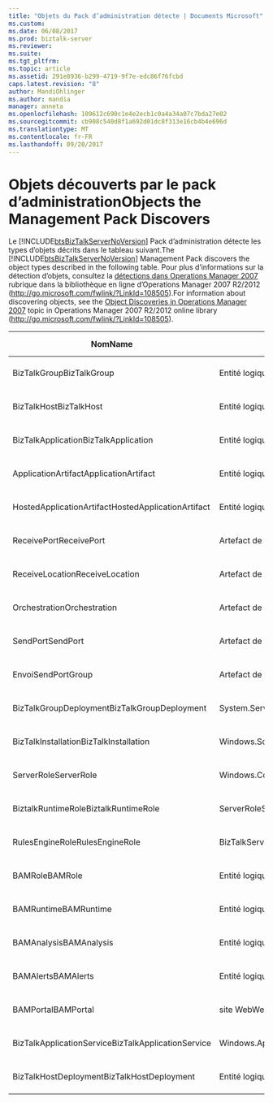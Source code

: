 ```yaml
---
title: "Objets du Pack d’administration détecte | Documents Microsoft"
ms.custom: 
ms.date: 06/08/2017
ms.prod: biztalk-server
ms.reviewer: 
ms.suite: 
ms.tgt_pltfrm: 
ms.topic: article
ms.assetid: 291e8936-b299-4719-9f7e-edc86f76fcbd
caps.latest.revision: "8"
author: MandiOhlinger
ms.author: mandia
manager: anneta
ms.openlocfilehash: 109612c690c1e4e2ecb1c0a4a34a07c7bda27e02
ms.sourcegitcommit: cb908c540d8f1a692d01dc8f313e16cb4b4e696d
ms.translationtype: MT
ms.contentlocale: fr-FR
ms.lasthandoff: 09/20/2017
---
```

# <a name="objects-the-management-pack-discovers"></a><span data-ttu-id="007d4-102">Objets découverts par le pack d’administration</span><span class="sxs-lookup"><span data-stu-id="007d4-102">Objects the Management Pack Discovers</span></span>
<span data-ttu-id="007d4-103">Le [!INCLUDE[btsBizTalkServerNoVersion](../includes/btsbiztalkservernoversion-md.md)] Pack d’administration détecte les types d’objets décrits dans le tableau suivant.</span><span class="sxs-lookup"><span data-stu-id="007d4-103">The [!INCLUDE[btsBizTalkServerNoVersion](../includes/btsbiztalkservernoversion-md.md)] Management Pack discovers the object types described in the following table.</span></span> <span data-ttu-id="007d4-104">Pour plus d’informations sur la détection d’objets, consultez la [détections dans Operations Manager 2007](http://go.microsoft.com/fwlink/?LinkId=108505) rubrique dans la bibliothèque en ligne d’Operations Manager 2007 R2/2012 (http://go.microsoft.com/fwlink/?LinkId=108505).</span><span class="sxs-lookup"><span data-stu-id="007d4-104">For information about discovering objects, see the [Object Discoveries in Operations Manager 2007](http://go.microsoft.com/fwlink/?LinkId=108505) topic in Operations Manager 2007 R2/2012 online library (http://go.microsoft.com/fwlink/?LinkId=108505).</span></span>  
  
|<span data-ttu-id="007d4-105">Nom</span><span class="sxs-lookup"><span data-stu-id="007d4-105">Name</span></span>|<span data-ttu-id="007d4-106">Catégorie</span><span class="sxs-lookup"><span data-stu-id="007d4-106">Category</span></span>|<span data-ttu-id="007d4-107">Type d'objet</span><span class="sxs-lookup"><span data-stu-id="007d4-107">Object Type</span></span>|  
|----------|--------------|-----------------|  
|<span data-ttu-id="007d4-108">BizTalkGroup</span><span class="sxs-lookup"><span data-stu-id="007d4-108">BizTalkGroup</span></span>|<span data-ttu-id="007d4-109">Entité logique</span><span class="sxs-lookup"><span data-stu-id="007d4-109">Logical entity</span></span>|<span data-ttu-id="007d4-110">Objets de vue d’application</span><span class="sxs-lookup"><span data-stu-id="007d4-110">Application view objects</span></span>|  
|<span data-ttu-id="007d4-111">BizTalkHost</span><span class="sxs-lookup"><span data-stu-id="007d4-111">BizTalkHost</span></span>|<span data-ttu-id="007d4-112">Entité logique</span><span class="sxs-lookup"><span data-stu-id="007d4-112">Logical entity</span></span>|<span data-ttu-id="007d4-113">Objets de vue d’application</span><span class="sxs-lookup"><span data-stu-id="007d4-113">Application view objects</span></span>|  
|<span data-ttu-id="007d4-114">BizTalkApplication</span><span class="sxs-lookup"><span data-stu-id="007d4-114">BizTalkApplication</span></span>|<span data-ttu-id="007d4-115">Entité logique</span><span class="sxs-lookup"><span data-stu-id="007d4-115">Logical entity</span></span>|<span data-ttu-id="007d4-116">Objets de vue d’application</span><span class="sxs-lookup"><span data-stu-id="007d4-116">Application view objects</span></span>|  
|<span data-ttu-id="007d4-117">ApplicationArtifact</span><span class="sxs-lookup"><span data-stu-id="007d4-117">ApplicationArtifact</span></span>|<span data-ttu-id="007d4-118">Entité logique</span><span class="sxs-lookup"><span data-stu-id="007d4-118">Logical entity</span></span>|<span data-ttu-id="007d4-119">Objets de vue d’application</span><span class="sxs-lookup"><span data-stu-id="007d4-119">Application view objects</span></span>|  
|<span data-ttu-id="007d4-120">HostedApplicationArtifact</span><span class="sxs-lookup"><span data-stu-id="007d4-120">HostedApplicationArtifact</span></span>|<span data-ttu-id="007d4-121">Entité logique</span><span class="sxs-lookup"><span data-stu-id="007d4-121">Logical entity</span></span>|<span data-ttu-id="007d4-122">Objets de vue d’application</span><span class="sxs-lookup"><span data-stu-id="007d4-122">Application view objects</span></span>|  
|<span data-ttu-id="007d4-123">ReceivePort</span><span class="sxs-lookup"><span data-stu-id="007d4-123">ReceivePort</span></span>|<span data-ttu-id="007d4-124">Artefact de l’application</span><span class="sxs-lookup"><span data-stu-id="007d4-124">Application artifact</span></span>|<span data-ttu-id="007d4-125">Objets de vue d’application</span><span class="sxs-lookup"><span data-stu-id="007d4-125">Application view objects</span></span>|  
|<span data-ttu-id="007d4-126">ReceiveLocation</span><span class="sxs-lookup"><span data-stu-id="007d4-126">ReceiveLocation</span></span>|<span data-ttu-id="007d4-127">Artefact de l’application</span><span class="sxs-lookup"><span data-stu-id="007d4-127">Application artifact</span></span>|<span data-ttu-id="007d4-128">Objets de vue d’application</span><span class="sxs-lookup"><span data-stu-id="007d4-128">Application view objects</span></span>|  
|<span data-ttu-id="007d4-129">Orchestration</span><span class="sxs-lookup"><span data-stu-id="007d4-129">Orchestration</span></span>|<span data-ttu-id="007d4-130">Artefact de l’application</span><span class="sxs-lookup"><span data-stu-id="007d4-130">Application artifact</span></span>|<span data-ttu-id="007d4-131">Objets de vue d’application</span><span class="sxs-lookup"><span data-stu-id="007d4-131">Application view objects</span></span>|  
|<span data-ttu-id="007d4-132">SendPort</span><span class="sxs-lookup"><span data-stu-id="007d4-132">SendPort</span></span>|<span data-ttu-id="007d4-133">Artefact de l’application</span><span class="sxs-lookup"><span data-stu-id="007d4-133">Application artifact</span></span>|<span data-ttu-id="007d4-134">Objets de vue d’application</span><span class="sxs-lookup"><span data-stu-id="007d4-134">Application view objects</span></span>|  
|<span data-ttu-id="007d4-135">Envoi</span><span class="sxs-lookup"><span data-stu-id="007d4-135">SendPortGroup</span></span>|<span data-ttu-id="007d4-136">Artefact de l’application</span><span class="sxs-lookup"><span data-stu-id="007d4-136">Application artifact</span></span>|<span data-ttu-id="007d4-137">Objets de vue d’application</span><span class="sxs-lookup"><span data-stu-id="007d4-137">Application view objects</span></span>|  
|<span data-ttu-id="007d4-138">BizTalkGroupDeployment</span><span class="sxs-lookup"><span data-stu-id="007d4-138">BizTalkGroupDeployment</span></span>|<span data-ttu-id="007d4-139">System.Service</span><span class="sxs-lookup"><span data-stu-id="007d4-139">System.Service</span></span>|<span data-ttu-id="007d4-140">Objets de vue de déploiement</span><span class="sxs-lookup"><span data-stu-id="007d4-140">Deployment View objects</span></span>|  
|<span data-ttu-id="007d4-141">BizTalkInstallation</span><span class="sxs-lookup"><span data-stu-id="007d4-141">BizTalkInstallation</span></span>|<span data-ttu-id="007d4-142">Windows.SoftwareInstallation</span><span class="sxs-lookup"><span data-stu-id="007d4-142">Windows.SoftwareInstallation</span></span>|<span data-ttu-id="007d4-143">Objets de vue de déploiement</span><span class="sxs-lookup"><span data-stu-id="007d4-143">Deployment View objects</span></span>|  
|<span data-ttu-id="007d4-144">ServerRole</span><span class="sxs-lookup"><span data-stu-id="007d4-144">ServerRole</span></span>|<span data-ttu-id="007d4-145">Windows.ComputerRole</span><span class="sxs-lookup"><span data-stu-id="007d4-145">Windows.ComputerRole</span></span>|<span data-ttu-id="007d4-146">Objets de vue de déploiement</span><span class="sxs-lookup"><span data-stu-id="007d4-146">Deployment View objects</span></span>|  
|<span data-ttu-id="007d4-147">BiztalkRuntimeRole</span><span class="sxs-lookup"><span data-stu-id="007d4-147">BiztalkRuntimeRole</span></span>|<span data-ttu-id="007d4-148">ServerRole</span><span class="sxs-lookup"><span data-stu-id="007d4-148">ServerRole</span></span>|<span data-ttu-id="007d4-149">Objets de vue de déploiement</span><span class="sxs-lookup"><span data-stu-id="007d4-149">Deployment View objects</span></span>|  
|<span data-ttu-id="007d4-150">RulesEngineRole</span><span class="sxs-lookup"><span data-stu-id="007d4-150">RulesEngineRole</span></span>|<span data-ttu-id="007d4-151">BizTalkServerRole</span><span class="sxs-lookup"><span data-stu-id="007d4-151">BizTalkServerRole</span></span>|<span data-ttu-id="007d4-152">Objets de vue de déploiement</span><span class="sxs-lookup"><span data-stu-id="007d4-152">Deployment View objects</span></span>|  
|<span data-ttu-id="007d4-153">BAMRole</span><span class="sxs-lookup"><span data-stu-id="007d4-153">BAMRole</span></span>|<span data-ttu-id="007d4-154">Entité logique</span><span class="sxs-lookup"><span data-stu-id="007d4-154">Logical entity</span></span>|<span data-ttu-id="007d4-155">Objets de vue de déploiement</span><span class="sxs-lookup"><span data-stu-id="007d4-155">Deployment View objects</span></span>|  
|<span data-ttu-id="007d4-156">BAMRuntime</span><span class="sxs-lookup"><span data-stu-id="007d4-156">BAMRuntime</span></span>|<span data-ttu-id="007d4-157">Entité logique</span><span class="sxs-lookup"><span data-stu-id="007d4-157">Logical entity</span></span>|<span data-ttu-id="007d4-158">Objets de vue de déploiement</span><span class="sxs-lookup"><span data-stu-id="007d4-158">Deployment View objects</span></span>|  
|<span data-ttu-id="007d4-159">BAMAnalysis</span><span class="sxs-lookup"><span data-stu-id="007d4-159">BAMAnalysis</span></span>|<span data-ttu-id="007d4-160">Entité logique</span><span class="sxs-lookup"><span data-stu-id="007d4-160">Logical entity</span></span>|<span data-ttu-id="007d4-161">Objets de vue de déploiement</span><span class="sxs-lookup"><span data-stu-id="007d4-161">Deployment View objects</span></span>|  
|<span data-ttu-id="007d4-162">BAMAlerts</span><span class="sxs-lookup"><span data-stu-id="007d4-162">BAMAlerts</span></span>|<span data-ttu-id="007d4-163">Entité logique</span><span class="sxs-lookup"><span data-stu-id="007d4-163">Logical entity</span></span>|<span data-ttu-id="007d4-164">Objets de vue de déploiement</span><span class="sxs-lookup"><span data-stu-id="007d4-164">Deployment View objects</span></span>|  
|<span data-ttu-id="007d4-165">BAMPortal</span><span class="sxs-lookup"><span data-stu-id="007d4-165">BAMPortal</span></span>|<span data-ttu-id="007d4-166">site Web</span><span class="sxs-lookup"><span data-stu-id="007d4-166">Web site</span></span>|<span data-ttu-id="007d4-167">Objets de vue de déploiement</span><span class="sxs-lookup"><span data-stu-id="007d4-167">Deployment View objects</span></span>|  
|<span data-ttu-id="007d4-168">BizTalkApplicationService</span><span class="sxs-lookup"><span data-stu-id="007d4-168">BizTalkApplicationService</span></span>|<span data-ttu-id="007d4-169">Windows.ApplicationComponent</span><span class="sxs-lookup"><span data-stu-id="007d4-169">Windows.ApplicationComponent</span></span>|<span data-ttu-id="007d4-170">Objets de vue de déploiement</span><span class="sxs-lookup"><span data-stu-id="007d4-170">Deployment View objects</span></span>|  
|<span data-ttu-id="007d4-171">BizTalkHostDeployment</span><span class="sxs-lookup"><span data-stu-id="007d4-171">BizTalkHostDeployment</span></span>|<span data-ttu-id="007d4-172">Entité logique</span><span class="sxs-lookup"><span data-stu-id="007d4-172">Logical entity</span></span>|<span data-ttu-id="007d4-173">Objets de vue de déploiement</span><span class="sxs-lookup"><span data-stu-id="007d4-173">Deployment View objects</span></span>|